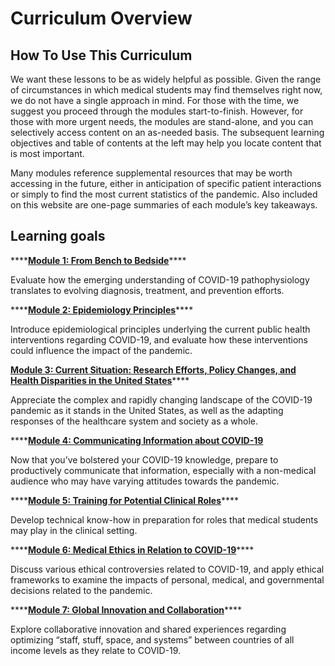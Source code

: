 # Curriculum Overview

## How To Use This Curriculum

We want these lessons to be as widely helpful as possible.  Given the range of circumstances in which medical students may find themselves right now, we do not have a single approach in mind.  For those with the time, we suggest you proceed through the modules start-to-finish. However, for those with more urgent needs, the modules are stand-alone, and you can selectively access content on an as-needed basis.  The subsequent learning objectives and table of contents at the left may help you locate content that is most important. 

Many modules reference supplemental resources that may be worth accessing in the future, either in anticipation of specific patient interactions or simply to find the most current statistics of the pandemic.  Also included on this website are one-page summaries of each module’s key takeaways.

## Learning goals

\*\*\*\*[**Module 1: From Bench to Bedside**](../module-1-from-bench-to-bedside/)\*\*\*\*

Evaluate how the emerging understanding of COVID-19 pathophysiology translates to evolving diagnosis, treatment, and prevention efforts.

\*\*\*\*[**Module 2: Epidemiology Principles**](https://curriculum.covidstudentresponse.org/module-2-epidemiology-principles)\*\*\*\*

Introduce epidemiological principles underlying the current public health interventions regarding COVID-19, and evaluate how these interventions could influence the impact of the pandemic.

[**Module 3: Current Situation: Research Efforts, Policy Changes, and Health Disparities in the United States**](https://futuremdvscovid.gitbook.io/covid19-curriculum/module-3-current-situation-and-healthcare-response)\*\*\*\*

Appreciate the complex and rapidly changing landscape of the COVID-19 pandemic as it stands in the United States, as well as the adapting responses of the healthcare system and society as a whole.

\*\*\*\*[**Module 4: Communicating Information about COVID-19**](https://futuremdvscovid.gitbook.io/covid19-curriculum/module-4-communicating-information-about-covid-19)

Now that you’ve bolstered your COVID-19 knowledge, prepare to productively communicate that information, especially with a non-medical audience who may have varying attitudes towards the pandemic.

\*\*\*\*[**Module 5: Training for Potential Clinical Roles**](https://curriculum.covidstudentresponse.org/module-5-training-for-medical-student-specific-roles)\*\*\*\*

Develop technical know-how in preparation for roles that medical students may play in the clinical setting.

\*\*\*\*[**Module 6: Medical Ethics in Relation to COVID-19**](../module-6-medical-ethics-in-relation-to-covid-19/)\*\*\*\*

Discuss various ethical controversies related to COVID-19, and apply ethical frameworks to examine the impacts of personal, medical, and governmental decisions related to the pandemic.

\*\*\*\*[**Module 7: Global Innovation and Collaboration**](https://curriculum.covidstudentresponse.org/module-7-global-innovation-and-collaboration-in-response-to-the-pandemic)\*\*\*\*

Explore collaborative innovation and shared experiences regarding optimizing “staff, stuff, space, and systems” between countries of all income levels as they relate to COVID-19.

